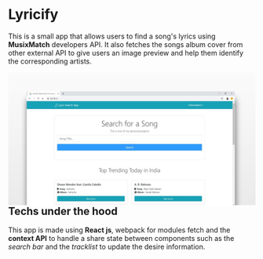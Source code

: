 # Lyricify
This is a small app that allows users to find a song's lyrics using **MusixMatch** developers API. It also fetches the songs album cover from other external API to give users an image preview and help them identify the corresponding artists. 

<img src="/Screens/Screenshot.jpg"
     alt="React Lyricify"
     style="float: left; margin-right: 10px;" />
     
## Techs under the hood 
This app is made using <strong>React js</strong>, webpack for modules fetch and the <strong>context API</strong> to handle a share state between components such as the *search bar* and the *tracklist* to update the desire information.
